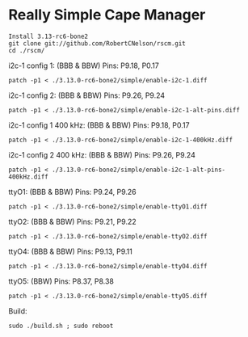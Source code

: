 Really Simple Cape Manager
====

```
Install 3.13-rc6-bone2
git clone git://github.com/RobertCNelson/rscm.git
cd ./rscm/
```

i2c-1 config 1: (BBB & BBW)
Pins: P9.18, P0.17
```
patch -p1 < ./3.13.0-rc6-bone2/simple/enable-i2c-1.diff
```

i2c-1 config 2: (BBB & BBW)
Pins: P9.26, P9.24
```
patch -p1 < ./3.13.0-rc6-bone2/simple/enable-i2c-1-alt-pins.diff
```

i2c-1 config 1 400 kHz: (BBB & BBW)
Pins: P9.18, P0.17
```
patch -p1 < ./3.13.0-rc6-bone2/simple/enable-i2c-1-400kHz.diff
```

i2c-1 config 2 400 kHz: (BBB & BBW)
Pins: P9.26, P9.24
```
patch -p1 < ./3.13.0-rc6-bone2/simple/enable-i2c-1-alt-pins-400kHz.diff
```

ttyO1: (BBB & BBW)
Pins: P9.24, P9.26
```
patch -p1 < ./3.13.0-rc6-bone2/simple/enable-ttyO1.diff
```

ttyO2: (BBB & BBW)
Pins: P9.21, P9.22
```
patch -p1 < ./3.13.0-rc6-bone2/simple/enable-ttyO2.diff
```

ttyO4: (BBB & BBW)
Pins: P9.13, P9.11
```
patch -p1 < ./3.13.0-rc6-bone2/simple/enable-ttyO4.diff
```

ttyO5: (BBW)
Pins: P8.37, P8.38
```
patch -p1 < ./3.13.0-rc6-bone2/simple/enable-ttyO5.diff
```

Build:
```
sudo ./build.sh ; sudo reboot
```
